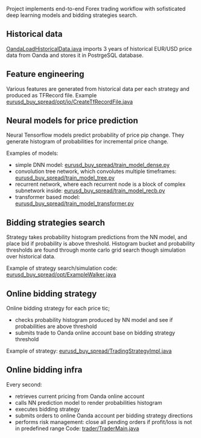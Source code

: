 Project implements end-to-end Forex trading workflow with sofisticated deep learning models and bidding strategies search.

## Historical data

[OandaLoadHistoricalData.java](https://github.com/akolyadenko/NeuralForex/blob/main/java/src/main/java/com/trd/broker/OandaLoadHistoricalData.java) imports 3 years of historical EUR/USD price data from Oanda and stores it in PostrgeSQL database.  

## Feature engineering

Various features are generated from historical data per each strategy and produced as TFRecord file. Example [eurusd_buy_spread/opt/io/CreateTfRecordFile.java](https://github.com/akolyadenko/NeuralForex/blob/main/java/src/main/java/com/trd/strategies/prod/eurusd_buy_spread/opt/io/CreateTfRecordFile.java)

## Neural models for price prediction

Neural Tensorflow models predict probability of price pip change. They generate histogram of probabilities for incremental price change.

Examples of models:

- simple DNN model: [eurusd_buy_spread/train_model_dense.py](https://github.com/akolyadenko/NeuralForex/blob/main/py/strategies/prod/eurusd_buy_spread/train_model_dense.py)
- convolution tree network, which convolutes multiple timeframes: [eurusd_buy_spread/train_model_tree.py](https://github.com/akolyadenko/NeuralForex/blob/main/py/strategies/prod/eurusd_buy_spread/train_model_tree.py)
- recurrent network, where each recurrent node is a block of complex subnetwork inside: [eurusd_buy_spread/train_model_recb.py](https://github.com/akolyadenko/NeuralForex/blob/main/py/strategies/prod/eurusd_buy_spread/train_model_recb.py)
- transformer based model: [eurusd_buy_spread/train_model_transformer.py](https://github.com/akolyadenko/NeuralForex/blob/main/py/strategies/prod/eurusd_buy_spread/train_model_transformer.py)

## Bidding strategies search

Strategy takes probability histogram predictions from the NN model, and place bid if probability is above threshold. Histogram bucket and probability thresholds are found through monte carlo grid search though simulation over historical data.

Example of strategy search/simulation code: [eurusd_buy_spread/opt/ExampleWalker.java](https://github.com/akolyadenko/NeuralForex/blob/main/java/src/main/java/com/trd/strategies/prod/eurusd_buy_spread/opt/ExampleWalker.java)

## Online bidding strategy

Online bidding strategy for each price tic;
- checks probability histogram produced by NN model and see if probabilities are above threshold
- submits trade to Oanda online account base on bidding strategy threshold

Example of strategy: [eurusd_buy_spread/TradingStrategyImpl.java](https://github.com/akolyadenko/NeuralForex/blob/main/java/src/main/java/src/main/java/com/trd/strategies/prod/eurusd_buy_spread/TradingStrategyImpl.java)

## Online bidding infra

Every second:
- retrieves current pricing from Oanda online account
- calls NN prediction model to render probabilities histogram
- executes bidding strategy
- submits orders to online Oanda account per bidding strategy directions
- performs risk management: close all pending orders if profit/loss is not in predefined range
Code: [trader/TraderMain.java](https://github.com/akolyadenko/NeuralForex/blob/main/java/src/main/java/com/trd/trader/TraderMain.java)
